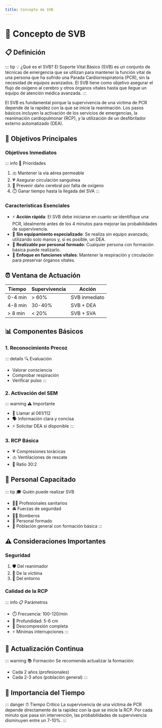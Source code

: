 ```yaml
---
title: Concepto de SVB
---
```


# 💚 Concepto de SVB

## 📋 Definición

::: tip 💡 ¿Qué es el SVB?
El Soporte Vital Básico (SVB) es un conjunto de técnicas de emergencia que se utilizan para mantener la función vital de una persona que ha sufrido una Parada Cardiorrespiratoria (PCR), sin la necesidad de equipos avanzados. El SVB tiene como objetivo asegurar el flujo de oxígeno al cerebro y otros órganos vitales hasta que llegue un equipo de atención médica avanzada.
:::

El SVB es fundamental porque la supervivencia de una víctima de PCR depende de la rapidez con la que se inicie la reanimación. Los pasos básicos incluyen la activación de los servicios de emergencias, la reanimación cardiopulmonar (RCP), y la utilización de un desfibrilador externo automatizado (DEA).

## 🎯 Objetivos Principales

### Objetivos Inmediatos
::: info 🚨 Prioridades
1. 🫁 Mantener la vía aérea permeable
2. 💗 Asegurar circulación sanguínea
3. 🧠 Prevenir daño cerebral por falta de oxígeno
4. ⏱️ Ganar tiempo hasta la llegada del SVA
:::

### Características Esenciales
- ⚡ **Acción rápida**: El SVB debe iniciarse en cuanto se identifique una PCR, idealmente antes de los 4 minutos para mejorar las probabilidades de supervivencia.
- 🔧 **Sin equipamiento especializado**: Se realiza sin equipo avanzado, utilizando solo manos y, si es posible, un DEA.
- 👥 **Realizable por personal formado**: Cualquier persona con formación básica puede realizarlo.
- 🎯 **Enfoque en funciones vitales**: Mantener la respiración y circulación para preservar órganos vitales.

## ⏰ Ventana de Actuación

| Tiempo | Supervivencia | Acción |
|--------|---------------|---------|
| 0-4 min | > 60% | SVB inmediato |
| 4-8 min | 30-40% | SVB + DEA |
| > 8 min | < 20% | SVB + SVA |

## 📊 Componentes Básicos

### 1. Reconocimiento Precoz
::: details 🔍 Evaluación
- Valorar consciencia
- Comprobar respiración
- Verificar pulso
:::

### 2. Activación del SEM
::: warning ⚠️ Importante
- 📱 Llamar al 061/112
- 🗣️ Información clara y concisa
- ⚡ Solicitar DEA si disponible
:::

### 3. RCP Básica
- 💗 Compresiones torácicas
- 🫁 Ventilaciones de rescate
- 🔄 Ratio 30:2

## 👥 Personal Capacitado

::: tip 🎓 Quién puede realizar SVB
- 👨‍⚕️ Profesionales sanitarios
- 🚔 Fuerzas de seguridad
- 🧑‍🚒 Bomberos
- 👥 Personal formado
- 🌟 Población general con formación básica
:::

## ⚠️ Consideraciones Importantes

### Seguridad
1. 🛡️ Del reanimador
2. 👥 De la víctima
3. 🏥 Del entorno

### Calidad de la RCP
::: info 📋 Parámetros
- ⏱️ Frecuencia: 100-120/min
- 📏 Profundidad: 5-6 cm
- 🔄 Descompresión completa
- ⚡ Mínimas interrupciones
:::

## 🔄 Actualización Continua

::: warning 📚 Formación
Se recomienda actualizar la formación:
- Cada 2 años (profesionales)
- Cada 2-3 años (población general)
:::

## 🚨 Importancia del Tiempo

::: danger ⏰ Tiempo Crítico
La supervivencia de una víctima de PCR depende directamente de la rapidez con la que se inicie la RCP. Por cada minuto que pasa sin intervención, las probabilidades de supervivencia disminuyen entre un 7-10%.
:::